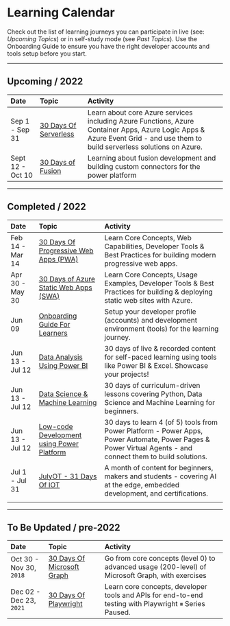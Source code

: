 # Learning Calendar

Check out the list of learning journeys you can participate in live (see: _Upcoming Topics_) or in self-study mode (see _Past Topics_). Use the Onboarding Guide to ensure you have the right developer accounts and tools setup before you start.

---

## Upcoming / 2022

| Date | Topic | Activity |
|:---|:---|:---|
| Sep 1 - Sep 31 | [30 Days Of Serverless](https://azure.github.io/Cloud-Native/serverless-september/) | Learn about core Azure services including Azure Functions, Azure Container Apps, Azure Logic Apps & Azure Event Grid - and use them to build serverless solutions on Azure. |
| Sept 12 - Oct 10| [30 Days of Fusion](https://microsoft.github.io/30daysof/docs/roadmaps/fusion) |Learning about fusion development and building custom connectors for the power platform |


---

## Completed / 2022

| Date | Topic | Activity |
|:---|:---|:---|
| Feb 14 - Mar 14 | [30 Days Of Progressive Web Apps (PWA)](https://aka.ms/30DaysOfPWA) | Learn Core Concepts, Web Capabilities, Developer Tools & Best Practices for building modern progressive web apps. |
| Apr 30 - May 30 | [30 Days of Azure Static Web Apps (SWA)](https://aka.ms/30DaysOf/SWA) | Learn Core Concepts, Usage Examples, Developer Tools & Best Practices for building & deploying static web sites with Azure. |
| Jun 09 | [Onboarding Guide For Learners](https://aka.ms/30DLOnboardingRecap)| Setup your developer profile (accounts) and development environment (tools) for the learning journey. |
|Jun 13 - Jul 12 | [Data Analysis Using Power BI](https://aka.ms/30DLDATLandingPage) | 30 days of live & recorded content for self-paced learning  using tools like Power BI & Excel. Showcase your projects!|
|Jun 13 - Jul 12 | [Data Science & Machine Learning](https://aka.ms/30DLDSLandingPage) | 30 days of curriculum-driven lessons covering Python, Data Science and Machine Learning for beginners.|
| Jun 13 - Jul 12 | [Low-code Development using Power Platform](https://aka.ms/30DLPPLandingPage) | 30 days to learn 4 (of 5) tools from Power Platform - Power Apps, Power Automate, Power Pages & Power Virtual Agents - and connect them to build solutions. |
| Jul 1 - Jul 31 | [JulyOT - 31 Days Of IOT](https://julyot.dev) | A month of content for beginners, makers and students - covering AI at the edge, embedded development, and certifications. |
| | | |

---

## To Be Updated / pre-2022

| Date | Topic | Activity |
|:---|:---|:---|
| Oct 30 - Nov 30, `2018` | [30 Days Of Microsoft Graph](https://devblogs.microsoft.com/microsoft365dev/announcing-30-days-of-microsoft-graph-blog-series/) | Go from core concepts (level 0) to advanced usage (200-level) of Microsoft Graph, with exercises |
| Dec 02 - Dec 23, `2021` | [30 Days Of Playwright](https://aka.ms/30DaysOf/Playwright) | Learn core concepts, developer tools and APIs for end-to-end testing with Playwright ⏸ Series Paused. |
